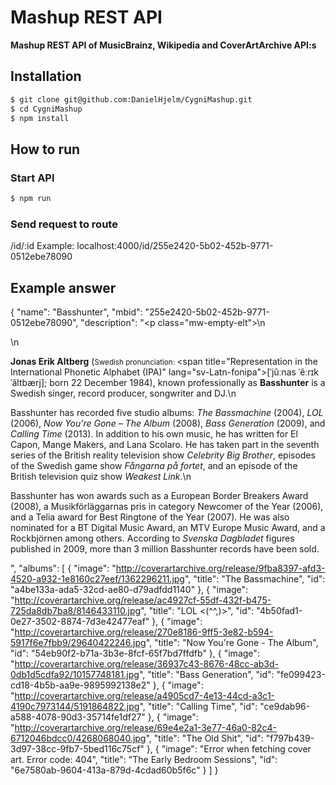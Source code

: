 # Mashup REST API
**Mashup REST API of MusicBrainz, Wikipedia and CoverArtArchive API:s**

## Installation
```sh
$ git clone git@github.com:DanielHjelm/CygniMashup.git
$ cd CygniMashup
$ npm install
```

## How to run

### Start API
```sh
$ npm run
```

### Send request to route
/id/:id
Example: localhost:4000/id/255e2420-5b02-452b-9771-0512ebe78090

## Example answer
{
    "name": "Basshunter",
    "mbid": "255e2420-5b02-452b-9771-0512ebe78090",
    "description": "<p class=\"mw-empty-elt\">\n</p>\n<p><b>Jonas Erik Altberg</b> (<small>Swedish pronunciation: </small><span title=\"Representation in the International Phonetic Alphabet (IPA)\" lang=\"sv-Latn-fonipa\">[ˈjûːnas ˈêːrɪk ˈâltbærj]</span>; born 22 December 1984), known professionally as <b>Basshunter</b> is a Swedish singer, record producer, songwriter and DJ.\n</p><p>Basshunter has recorded five studio albums: <i>The Bassmachine</i> (2004), <i>LOL</i> (2006), <i>Now You're Gone – The Album</i> (2008), <i>Bass Generation</i> (2009), and <i>Calling Time</i> (2013). In addition to his own music, he has written for El Capon, Mange Makers, and Lana Scolaro. He has taken part in the seventh series of the British reality television show <i>Celebrity Big Brother</i>, episodes of the Swedish game show <i>Fångarna på fortet</i>, and an episode of the British television quiz show <i>Weakest Link</i>.\n</p><p>Basshunter has won awards such as a European Border Breakers Award (2008), a Musikförläggarnas pris in category Newcomer of the Year (2006), and a Telia award for Best Ringtone of the Year (2007). He was also nominated for a BT Digital Music Award, an MTV Europe Music Award, and a Rockbjörnen among others. According to <i>Svenska Dagbladet</i> figures published in 2009, more than 3 million Basshunter records have been sold.</p>",
    "albums": [
        {
            "image": "http://coverartarchive.org/release/9fba8397-afd3-4520-a932-1e8160c27eef/1362296211.jpg",
            "title": "The Bassmachine",
            "id": "a4be133a-ada5-32cd-ae80-d79adfdd1140"
        },
        {
            "image": "http://coverartarchive.org/release/ac4927cf-55df-432f-b475-725da8db7ba8/8146433110.jpg",
            "title": "LOL <(^^,)>",
            "id": "4b50fad1-0e27-3502-8874-7d3e42477eaf"
        },
        {
            "image": "http://coverartarchive.org/release/270e8186-9ff5-3e82-b594-5917f6e7fbb9/29640422246.jpg",
            "title": "Now You're Gone - The Album",
            "id": "54eb90f2-b71a-3b3e-8fcf-65f7bd7ffdfb"
        },
        {
            "image": "http://coverartarchive.org/release/36937c43-8676-48cc-ab3d-0db1d5cdfa92/10157748181.jpg",
            "title": "Bass Generation",
            "id": "fe099423-cd18-4b5b-aa9e-9895992138e2"
        },
        {
            "image": "http://coverartarchive.org/release/a4905cd7-4e13-44cd-a3c1-4190c7973144/5191864822.jpg",
            "title": "Calling Time",
            "id": "ce9dab96-a588-4078-90d3-35714fe1df27"
        },
        {
            "image": "http://coverartarchive.org/release/69e4e2a1-3e77-46a0-82c4-6712046bdcc0/4268068040.jpg",
            "title": "The Old Shit",
            "id": "f797b439-3d97-38cc-9fb7-5bed116c75cf"
        },
        {
            "image": "Error when fetching cover art. Error code: 404",
            "title": "The Early Bedroom Sessions",
            "id": "6e7580ab-9604-413a-879d-4cdad60b5f6c"
        }
    ]
}